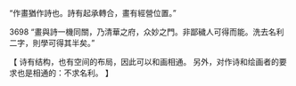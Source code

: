 “作畫猶作詩也。詩有起承轉合，畫有經營位置。”

3698
“畫與詩一機同關，乃清華之府，众妙之門。非鄙穢人可得而能。洗去名利二字，則學可得其半矣。”

【
诗有结构，也有空间的布局，因此可以和画相通。
另外，对作诗和绘画者的要求也是相通的：不求名利。
】